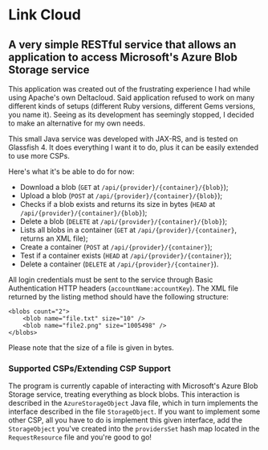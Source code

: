 # Link Cloud
## A very simple RESTful service that allows an application to access Microsoft's Azure Blob Storage service

This application was created out of the frustrating experience I had while using Apache's own Deltacloud. Said
application refused to work on many different kinds of setups (different Ruby versions, different Gems versions, you
name it). Seeing as its development has seemingly stopped, I decided to make an alternative for my own needs.
 
This small Java service was developed with JAX-RS, and is tested on Glassfish 4. It does everything I want it to do,
plus it can be easily extended to use more CSPs.

Here's what it's be able to do for now:
* Download a blob (`GET` at `/api/{provider}/{container}/{blob}`);
* Upload a blob (`POST` at  `/api/{provider}/{container}/{blob}`);
* Checks if a blob exists and returns its size in bytes (`HEAD` at `/api/{provider}/{container}/{blob}`);
* Delete a blob (`DELETE` at `/api/{provider}/{container}/{blob}`);
* Lists all blobs in a container (`GET` at `/api/{provider}/{container}`, returns an XML file);
* Create a container (`POST` at `/api/{provider}/{container}`);
* Test if a container exists (`HEAD` at `/api/{provider}/{container}`);
* Delete a container (`DELETE` at `/api/{provider}/{container}`).

All login credentials must be sent to the service through Basic Authentication HTTP headers (`accountName:accountKey`).
The XML file returned by the listing method should have the following structure:

    <blobs count="2">
        <blob name="file.txt" size="10" />
        <blob name="file2.png" size="1005498" />
    </blobs>
    
Please note that the size of a file is given in bytes.

### Supported CSPs/Extending CSP Support

The program is currently capable of interacting with Microsoft's Azure Blob Storage service, treating everything as
block blobs. This interaction is described in the `AzureStorageObject` Java file, which in turn implements the
interface described in the file `StorageObject`. If you want to implement some other CSP, all you have to do is
implement this given interface, add the `StorageObject` you've created into the `providersSet` hash map located in the
`RequestResource` file and you're good to go!

